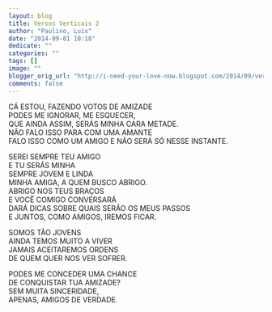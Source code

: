 ```yaml
---
layout: blog
title: Versos Verticais 2
author: "Paulino, Luís"
date: "2014-09-01 10:18"
dedicate: ""
categories: ""
tags: []
image: ""
blogger_orig_url: "http://i-need-your-love-now.blogspot.com/2014/09/versos-verticais-2.html"
comments: false
---
```


CÁ ESTOU, FAZENDO VOTOS DE AMIZADE\
PODES ME IGNORAR, ME ESQUECER,\
QUE AINDA ASSIM, SERÁS MINHA CARA METADE.\
NÃO FALO ISSO PARA COM UMA AMANTE\
FALO ISSO COMO UM AMIGO E NÃO SERÁ SÓ NESSE INSTANTE.

SEREI SEMPRE TEU AMIGO\
E TU SERÁS MINHA\
SEMPRE JOVEM E LINDA\
MINHA AMIGA, A QUEM BUSCO ABRIGO.\
ABRIGO NOS TEUS BRAÇOS\
E VOCÊ COMIGO CONVERSARÁ\
DARÁ DICAS SOBRE QUAIS SERÃO OS MEUS PASSOS\
E JUNTOS, COMO AMIGOS, IREMOS FICAR.

SOMOS TÃO JOVENS\
AINDA TEMOS MUITO A VIVER\
JAMAIS ACEITAREMOS ORDENS\
DE QUEM QUER NOS VER SOFRER.

PODES ME CONCEDER UMA CHANCE\
DE CONQUISTAR TUA AMIZADE?\
SEM MUITA SINCERIDADE,\
APENAS, AMIGOS DE VERDADE.
